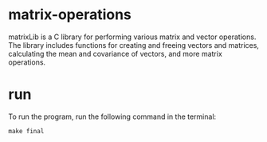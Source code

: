 # matrix-operations
matrixLib is a C library for performing various matrix and vector operations. 
The library includes functions for creating and freeing vectors and matrices, calculating the mean and covariance of vectors, and more matrix operations.

# run
To run the program, run the following command in the terminal:

```make final```